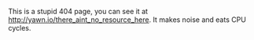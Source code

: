 This is a stupid 404 page, you can see it at http://yawn.io/there_aint_no_resource_here. It makes noise and eats CPU cycles.
